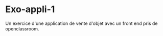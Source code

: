 # Exo-appli-1
Un exercice d'une application de vente d'objet avec un front end pris de openclassroom.
